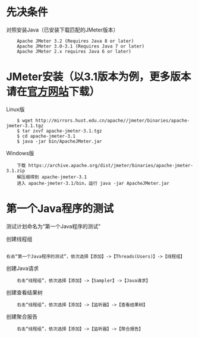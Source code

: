 
# 先决条件

对照安装Java（已安装下载匹配的JMeter版本）

        Apache JMeter 3.2 (Requires Java 8 or later)
        Apache JMeter 3.0-3.1 (Requires Java 7 or later)
        Apache JMeter 2.x requires Java 6 or later)

# JMeter安装（以3.1版本为例，更多版本请在[官方网站](https://archive.apache.org/dist/jmeter/binaries/)下载）

Linux版

        $ wget http://mirrors.hust.edu.cn/apache//jmeter/binaries/apache-jmeter-3.1.tgz
        $ tar zxvf apache-jmeter-3.1.tgz
        $ cd apache-jmeter-3.1
        $ java -jar bin/ApacheJMeter.jar

Windows版

        下载 https://archive.apache.org/dist/jmeter/binaries/apache-jmeter-3.1.zip
        解压缩得到 apache-jmeter-3.1
        进入 apache-jmeter-3.1/bin，运行 java -jar ApacheJMeter.jar

# 第一个Java程序的测试

测试计划命名为“第一个Java程序的测试”

创建线程组

        右击“第一个Java程序的测试”，依次选择【添加】->【Threads(Users)】->【线程组】

创建Java请求

        右击“线程组”，依次选择【添加】->【Sampler】->【Java请求】

创建查看结果树

        右击“线程组”，依次选择【添加】->【监听器】->【查看结果树】

创建聚合报告

        右击“线程组”，依次选择【添加】->【监听器】->【聚合报告】
